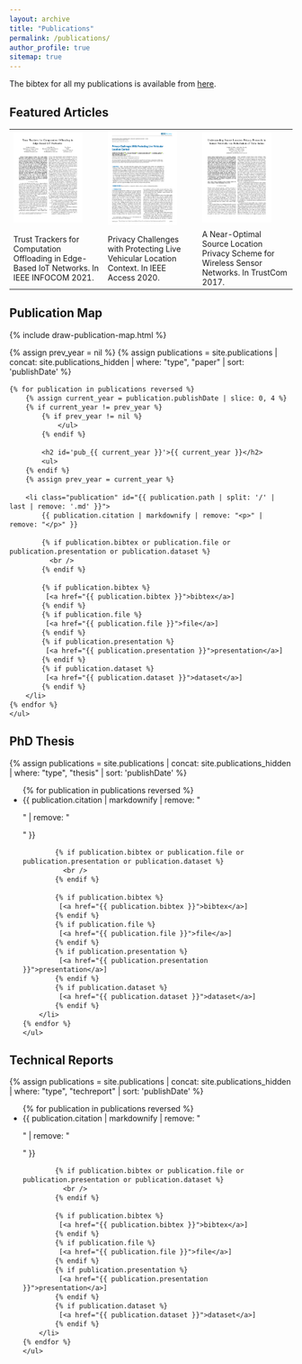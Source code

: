 ```yaml
---
layout: archive
title: "Publications"
permalink: /publications/
author_profile: true
sitemap: true
---
```


The bibtex for all my publications is available from [here](https://raw.githubusercontent.com/MBradbury/publications/master/self.bib).

## Featured Articles

<table style="width:100%;" class="page__table-no-border">
    <tbody>
        <tr>
            <td style="width: 33%;"><a href="/publications/Bradbury_2021_TrustTrackersComputation"><img src="https://raw.githubusercontent.com/MBradbury/publications/master/firstpages/InfoCom2021.svg" alt="InfoCom21" style="width:80%" class="page__image-center"></a></td>
            <td style="width: 33%;"><a href="/publications/Bradbury_2020_PrivacyChallengesProtecting"><img src="https://raw.githubusercontent.com/MBradbury/publications/master/firstpages/Access2020.svg" alt="Access2020" style="width:80%" class="page__image-center"></a></td>
            <td style="width: 33%;"><a href="/publications/Bradbury_2017_OptimalSourceLocation"><img src="https://raw.githubusercontent.com/MBradbury/publications/master/firstpages/InfoCom2017.svg" alt="TrustCom2017" style="width:80%" class="page__image-center"></a></td>
        </tr>
        <tr>
            <td style="width: 33%;">Trust Trackers for Computation Offloading in Edge-Based IoT Networks. In IEEE INFOCOM 2021.</td>
            <td style="width: 33%;">Privacy Challenges with Protecting Live Vehicular Location Context. In IEEE Access 2020.</td>
            <td style="width: 33%;">A Near-Optimal Source Location Privacy Scheme for Wireless Sensor Networks. In TrustCom 2017.</td>
        </tr>
    </tbody>
</table>

## Publication Map

<script src="https://d3js.org/d3.v6.min.js" type="text/javascript"
    integrity="sha384-ma33ZEb8L5emtidZhYJFZNIFdht2E8f5wHQMKQGom0aIx9rRKm86XXCjGxOISpM9"
    crossorigin="anonymous"
></script>

{% include draw-publication-map.html %}

<div class="publication-list">
    {% assign prev_year = nil %}
    {% assign publications = site.publications | concat: site.publications_hidden | where: "type", "paper" | sort: 'publishDate' %}
    
    {% for publication in publications reversed %}
        {% assign current_year = publication.publishDate | slice: 0, 4 %}
        {% if current_year != prev_year %}
            {% if prev_year != nil %}
                </ul>
            {% endif %}

            <h2 id='pub_{{ current_year }}'>{{ current_year }}</h2>
            <ul>
        {% endif %}
        {% assign prev_year = current_year %}

        <li class="publication" id="{{ publication.path | split: '/' | last | remove: '.md' }}">
            {{ publication.citation | markdownify | remove: "<p>" | remove: "</p>" }}

            {% if publication.bibtex or publication.file or publication.presentation or publication.dataset %}
              <br />
            {% endif %}

            {% if publication.bibtex %}
             [<a href="{{ publication.bibtex }}">bibtex</a>] 
            {% endif %}
            {% if publication.file %}
             [<a href="{{ publication.file }}">file</a>] 
            {% endif %}
            {% if publication.presentation %}
             [<a href="{{ publication.presentation }}">presentation</a>] 
            {% endif %}
            {% if publication.dataset %}
             [<a href="{{ publication.dataset }}">dataset</a>] 
            {% endif %}
        </li>
    {% endfor %}
    </ul>
</div>

<h2 id="PhDThesis">PhD Thesis</h2>
<div class="publication-list">
    {% assign publications = site.publications | concat: site.publications_hidden | where: "type", "thesis" | sort: 'publishDate' %}
    <ul>
    {% for publication in publications reversed %}
        <li class="publication" id="{{ publication.path | split: '/' | last | remove: '.md' }}">
            {{ publication.citation | markdownify | remove: "<p>" | remove: "</p>" }}

            {% if publication.bibtex or publication.file or publication.presentation or publication.dataset %}
              <br />
            {% endif %}

            {% if publication.bibtex %}
             [<a href="{{ publication.bibtex }}">bibtex</a>] 
            {% endif %}
            {% if publication.file %}
             [<a href="{{ publication.file }}">file</a>] 
            {% endif %}
            {% if publication.presentation %}
             [<a href="{{ publication.presentation }}">presentation</a>] 
            {% endif %}
            {% if publication.dataset %}
             [<a href="{{ publication.dataset }}">dataset</a>] 
            {% endif %}
        </li>
    {% endfor %}
    </ul>
</div>

<h2 id="TechnicalReports">Technical Reports</h2>
<div class="publication-list">
    {% assign publications = site.publications | concat: site.publications_hidden | where: "type", "techreport" | sort: 'publishDate' %}
    <ul>
    {% for publication in publications reversed %}
        <li class="publication" id="{{ publication.path | split: '/' | last | remove: '.md' }}">
            {{ publication.citation | markdownify | remove: "<p>" | remove: "</p>" }}

            {% if publication.bibtex or publication.file or publication.presentation or publication.dataset %}
              <br />
            {% endif %}

            {% if publication.bibtex %}
             [<a href="{{ publication.bibtex }}">bibtex</a>] 
            {% endif %}
            {% if publication.file %}
             [<a href="{{ publication.file }}">file</a>] 
            {% endif %}
            {% if publication.presentation %}
             [<a href="{{ publication.presentation }}">presentation</a>] 
            {% endif %}
            {% if publication.dataset %}
             [<a href="{{ publication.dataset }}">dataset</a>] 
            {% endif %}
        </li>
    {% endfor %}
    </ul>
</div>
